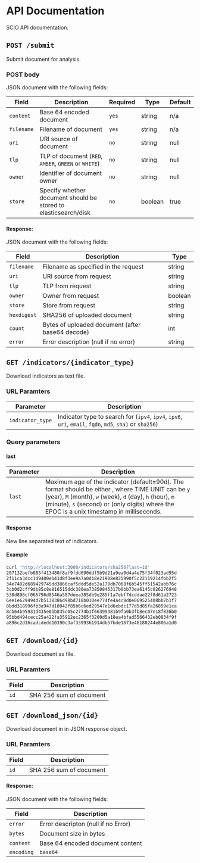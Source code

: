 # API Documentation

SCIO API documentation.

## `POST /submit`

Submit document for analysis.

### POST body

JSON document with the following fields:

| Field      | Description                                                     | Required | Type    | Default |
|------------|-----------------------------------------------------------------|----------|---------|---------|
| `content`  | Base 64 encoded document                                        | `yes`    | string  | n/a     |
| `filename` | Filename of document                                            | `yes`    | string  | n/a     |
| `uri`      | URI source of document                                          | `no`     | string  | null    |
| `tlp`      | TLP of document (`RED`, `AMBER`, `GREEN` or `WHITE`)            | `no`     | string  | null    |
| `owner`    | Identifier of document owner                                    | `no`     | string  | null    |
| `store`    | Specify whether document should be stored to elasticsearch/disk | `no`     | boolean | true    |

#### Response:

JSON document with the following fields:

| Field       | Description                                      | Type    |
|-------------|--------------------------------------------------|---------|
| `filename`  | Filename as specified in the request             | string  |
| `uri`       | URI source from request                          | string  |
| `tlp`       | TLP from request                                 | string  |
| `owner`     | Owner from request                               | boolean |
| `store`     | Store from request                               | string  |
| `hexdigest` | SHA256 of uploaded document                      | string  |
| `count`     | Bytes of uploaded document (after base64 decode) | int     |
| `error`     | Error description (null if no error)             | string  |

## `GET /indicators/{indicator_type}`

Download indicators as text file.

### URL Paramters

| Parameter        | Description                                                                                              |
|------------------|----------------------------------------------------------------------------------------------------------|
| `indicator_type` | Indicator type to search for (`ipv4`, `ipv4`, `ipv6`, `uri`, `email`, `fqdn`, `md5`, `sha1` or `sha256`) |

### Query parameters

#### last


| Parameter | Description                                                                                                                                                                                                                                                                                     |
|-----------|-------------------------------------------------------------------------------------------------------------------------------------------------------------------------------------------------------------------------------------------------------------------------------------------------|
| `last`    | Maximum age of the indicator (default=90d). The format should be either <NUM><TIME UNIT>, where TIME UNIT can be `y` (year), `M` (month), `w` (week), `d` (day), `h` (hour), `m` (minute), `s` (second) or <EPOC> (only digits) where the EPOC is a unix timestamp in milliseconds. |

#### Response

New line separated text of indicators.

#### Example

```bash
curl 'http://localhost:3000/indicators/sha256?last=1d'
207132befb085f413480f8af9fdd690ddf5b9d21a9ea0d4a4e75f34f023ad95d
2f11ca3dcc1d9400e141d8f3ee9a7a0d18e21908e825990f5c22119214fbb2f5
34e7482d689429745dd3866caf5ddd5de52a179db7068f6b545ff51542abb76c
3cb0d2cff9db85c8e816515ddc380ea73850846317b0bb73ea6145c026276948
538d896cf066796d8546a587deea385db9e285f1a7ebf7dcddae22f8d61a2723
6ee1e629494d7b5138386d98bd718b010ee774fe4a4c9d0e069525408bb7b1f7
8bdd318996fb3a947d10042f85b6c6ed29547e1d6ebdc177d5d85fa26859e1ca
8cb64b95931d435e01b835c05c2774b1f66399381b9fa0b3fb8ec07e18f836b0
95bbd494cecc25a422fa35912ec2365f3200d5a18ea4bfad5566432eb0834f9f
a896c2d16cadcdedd10390c3af3399361914db57bde1673e46180244e806a1d0
```

## `GET /download/{id}`

Download document as file.

### URL Paramters

| Field      | Description             |
|------------|-------------------------|
| `id`       | SHA 256 sum of document |


## `GET /download_json/{id}`

Download document in in JSON response object.

### URL Paramters

| Field      | Description             |
|------------|-------------------------|
| `id`       | SHA 256 sum of document |


#### Response:

JSON document with the following fields:

| Field      | Description                         |
|------------|-------------------------------------|
| `error`    | Error descripton (null if no Error) |
| `bytes`    | Document size in bytes              |
| `content`  | Base 64 encoded document content    |
| `encoding` | `base64`                            |
